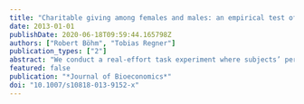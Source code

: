 ```yaml
---
title: "Charitable giving among females and males: an empirical test of the competitive altruism hypothesis"
date: 2013-01-01
publishDate: 2020-06-18T09:59:44.165798Z
authors: ["Robert Böhm", "Tobias Regner"]
publication_types: ["2"]
abstract: "We conduct a real-effort task experiment where subjects’ performance translates into a donation to a charity. In a within-subjects design we vary the visibility of the donation (no/private/public feedback). Confirming previous studies, we find that subjects’ performance increases, that is, they donate more to charity, when their relative performance is made public. In line with the competitive altruism hypothesis, a biology-based explanation for status-seeking behavior, especially male subjects increase performance in the public setting."
featured: false
publication: "*Journal of Bioeconomics*"
doi: "10.1007/s10818-013-9152-x"
---
```


